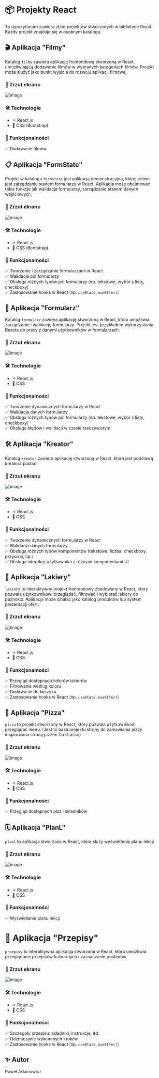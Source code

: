 # 📦 Projekty React

To repozytorium zawiera zbiór projektów stworzonych w bibliotece React. Każdy projekt znajduje się w osobnym katalogu.

## 🎬 Aplikacja "Filmy"

Katalog `filmy` zawiera aplikację frontendową stworzoną w React, umożliwiającą dodawanie filmów w wybranych kategoriach filmów. Projekt może służyć jako punkt wyjścia do rozwoju aplikacji filmowej.

### 📸 Zrzut ekranu

![image](https://github.com/user-attachments/assets/58711f73-177a-4fb0-b19b-6e71ef9d2604)

### 🛠️ Technologie

- ⚛️ React.js
- 🎨 CSS (Bootstrap)

### 🚀 Funkcjonalności

✅ Dodawanie filmów

## 📋 Aplikacja "FormState"

Projekt w katalogu `formstate` jest aplikacją demonstracyjną, której celem jest zarządzanie stanem formularzy w React. Aplikacja może obejmować takie funkcje jak walidacja formularzy, zarządzanie stanem danych wejściowych.

### 📸 Zrzut ekranu

![image](https://github.com/user-attachments/assets/072a2ffc-3cac-419c-bd8e-f8b530e3dd9e)

### 🛠️ Technologie

- ⚛️ React.js
- 🎨 CSS (Bootstrap)

### 🚀 Funkcjonalności

✅ Tworzenie i zarządzanie formularzami w React<br>
✅ Walidacja pól formularzy<br>
✅ Obsługa różnych typów pól formularzy (np. tekstowe, wybór z listy, checkboxy)<br>
✅ Zastosowanie hooks w React (np. `useState`, `useEffect`)

## 📝 Aplikacja "Formularz"

Katalog `formularz` zawiera aplikację stworzoną w React, która umożliwia zarządzanie i walidację formularzy. Projekt jest przykładem wykorzystania Reacta do pracy z danymi użytkowników w formularzach.

### 📸 Zrzut ekranu

![image](https://github.com/user-attachments/assets/dda94907-867d-4711-b5d1-2fdf0612ace5)

### 🛠️ Technologie

- ⚛️ React.js
- 🎨 CSS

### 🚀 Funkcjonalności

✅ Tworzenie dynamicznych formularzy w React<br>
✅ Walidacja danych formularzy<br>
✅ Obsługa różnych typów pól formularzy (np. tekstowe, wybór z listy, checkboxy)<br>
✅ Obsługa błędów i walidacji w czasie rzeczywistym

## 🛠️ Aplikacja "Kreator"

Katalog `kreator` zawiera aplikację stworzoną w React, która jest podstawą kreatora postaci.

### 📸 Zrzut ekranu

![image](https://github.com/user-attachments/assets/45724d80-65e9-4cc2-900c-8a5dce7f9d80)

### 🛠️ Technologie

- ⚛️ React.js
- 🎨 CSS

### 🚀 Funkcjonalności

✅ Tworzenie dynamicznych formularzy w React<br>
✅ Walidacja danych formularzy<br>
✅ Obsługa różnych typów komponentów (tekstowe, liczba, checkboxy, przyciski, itp.)<br>
✅ Obsługa interakcji użytkownika z różnymi komponentami UI

## 💅 Aplikacja "Lakiery"

`lakiery` to interaktywny projekt frontendowy zbudowany w React, który pozwala użytkownikowi przeglądać, filtrować i wybierać lakiery do paznokci. Aplikacja może działać jako katalog produktów lub system prezentacji ofert.

### 📸 Zrzut ekranu

![image](https://github.com/user-attachments/assets/6a395092-0597-4259-a2df-5595c1928f31)

### 🛠️ Technologie

- ⚛️ React.js
- 🎨 CSS

### 🚀 Funkcjonalności

✅ Przegląd dostępnych kolorów lakierów<br>
✅ Filtrowanie według koloru<br>
✅ Dodawanie do koszyka<br>
✅ Zastosowanie hooks w React (np. `useState`, `useEffect`)

## 🍕 Aplikacja "Pizza"

`pizza` to projekt stworzony w React, który pozwala użytkownikom przeglądać menu. (Jest to baza projektu strony do zamawiania pizzy inspirowana stroną pizzeri Da Grasso)

### 📸 Zrzut ekranu

![image](https://github.com/user-attachments/assets/8f90fac5-9586-425d-a69d-eb84ae27e38b)

### 🛠️ Technologie

- ⚛️ React.js
- 🎨 CSS

### 🚀 Funkcjonalności

✅ Przegląd dostępnych pizz i składników

## 🗓️ Aplikacja "PlanL"

`planl` to aplikacja stworzona w React, która służy wyświetleniu planu lekcji

### 📸 Zrzut ekranu

![image](https://github.com/user-attachments/assets/1187055f-3d74-4ef9-8d7c-c696ea891fca)

### 🛠️ Technologie

- ⚛️ React.js
- 🎨 CSS

### 🚀 Funkcjonalności

✅ Wyświetlanie planu lekcji

# 🍲 Aplikacja "Przepisy"

`przepisy` to interaktywna aplikacja stworzona w React, która umożliwia przeglądanie przepisów kulinarnych i zaznaczanie postępów.

### 📸 Zrzut ekranu

![image](https://github.com/user-attachments/assets/fec49506-e78d-44df-8c50-4b1057558553)

### 🛠️ Technologie

- ⚛️ React.js
- 🎨 CSS

### 🚀 Funkcjonalności

✅ Szczegóły przepisu: składniki, instrukcje, itd.<br>
✅ Odznaczanie wykonanych kroków<br>
✅ Zastosowanie hooks w React (np. `useState`, `useEffect`)

## ✨ Autor

Paweł Adamowicz
